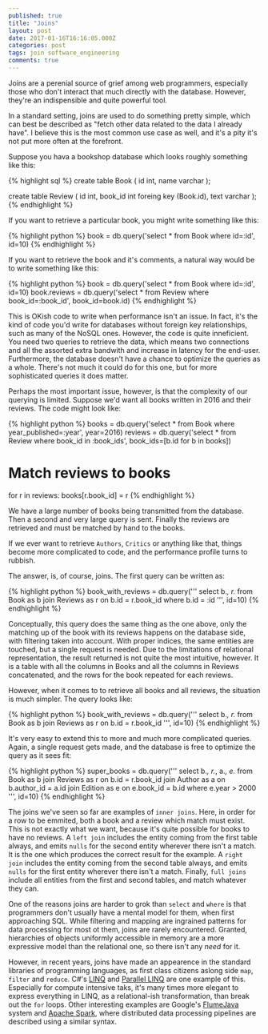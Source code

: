 ```yaml
---
published: true
title: "Joins"
layout: post
date: 2017-01-16T16:16:05.000Z
categories: post
tags: join software_engineering
comments: true
---
```

Joins are a perenial source of grief among web programmers, especially those who don't interact that much directly with the database. However, they're an indispensible and quite powerful tool.

In a standard setting, joins are used to do something pretty simple, which can best be described as "fetch other data related to the data I already have". I believe this is the most common use case as well, and it's a pity it's not put more often at the forefront.

Suppose you hava a bookshop database which looks roughly something like this:

{% highlight sql %}
create table Book (
  id int,
  name varchar
);

create table Review (
  id int,
  book_id int foreing key (Book.id),
  text varchar
);
{% endhighlight %}

If you want to retrieve a particular book, you might write something like this:

{% highlight python %}
book = db.query('select * from Book where id=:id', id=10)
{% endhighlight %}

If you want to retrieve the book and it's comments, a natural way would be to write something like this:

{% highlight python %}
book = db.query('select * from Book where id=:id', id=10)
book.reviews = db.query('select * from Review where book_id=:book_id', book_id=book.id)
{% endhighlight %}

This is OKish code to write when performance isn't an issue. In fact, it's the kind of code you'd write for databases without foreign key relationships, such as many of the NoSQL ones. However, the code is quite inneficient. You need two queries to retrieve the data, which means two connections and all the assorted extra bandwith and increase in latency for the end-user. Furthermore, the database doesn't have a chance to optimize the queries as a whole. There's not much it could do for this one, but for more sophisticated queries it does matter.

Perhaps the most important issue, however, is that the complexity of our querying is limited. Suppose we'd want all books written in 2016 and their reviews. The code might look like: 

{% highlight python %}
books = db.query('select * from Book where year_published=:year', year=2016)
reviews = db.query('select * from Review where book_id in :book_ids', book_ids=[b.id for b in books])
# Match reviews to books
for r in reviews:
  books[r.book_id] = r
{% endhighlight %}

We have a large number of books being transmitted from the database. Then a second and very large query is sent. Finally the reviews are retrieved and must be matched by hand to the books.

If we ever want to retrieve `Authors`, `Critics` or anything like that, things become more complicated to code, and the performance profile turns to rubbish.

The answer, is, of course, joins. The first query can be written as:

{% highlight python %}
book_with_reviews = db.query('''
    select b.*, r.*
    from Book as b
    join Reviews as r
    on b.id = r.book_id
    where b.id = :id
    ''', id=10)
{% endhighlight %}

Conceptually, this query does the same thing as the one above, only the matching up of the book with its reviews happens on the database side, with filtering taken into account. With proper indices, the same entities are touched, but a single request is needed. Due to the limitations of relational representation, the result returned is not quite the most intuitive, however. It is a table with all the columns in Books and all the columns in Reviews concatenated, and the rows for the book repeated for each reviews.

However, when it comes to to retrieve all books and all reviews, the situation is much simpler. The query looks like:

{% highlight python %}
book_with_reviews = db.query('''
    select b.*, r.*
    from Book as b
    join Reviews as r
    on b.id = r.book_id
    ''', id=10)
{% endhighlight %}

It's very easy to extend this to more and much more complicated queries. Again, a single request gets made, and the database is free to optimize the query as it sees fit:

{% highlight python %}
super_books = db.query('''
    select b.*, r.*, a.*, e.*
    from Book as b
    join Reviews as r
    on b.id = r.book_id
    join Author as a
    on b.author_id = a.id
    join Edition as e
    on e.book_id = b.id
    where e.year > 2000
    ''', id=10)
{% endhighlight %}

The joins we've seen so far are examples of `inner joins`. Here, in order for a row to be emmited, both a book and a review which match must exist. This is not exactly what we want, because it's quite possible for books to have no reviews. A `left join` includes the entity coming from the first table always, and emits `nulls` for the second entity wherever there isn't a match. It is the one which produces the correct result for the example. A `right join` includes the entity coming from the second table always, and emits `nulls` for the first entity wherever there isn't a match. Finally, `full joins` include all entities from the first and second tables, and match whatever they can.

One of the reasons joins are harder to grok than `select` and `where` is that programmers don't usually have a mental model for them, when first approaching SQL. While filtering and mapping are ingrained patterns for data processing for most ot them, joins are rarely encountered. Granted, hierarchies of objects uniformly accessible in memory are a more expressive model than the relational one, so there isn't any _need_ for it.

However, in recent years, joins have made an appearence in the standard libraries of programming languages, as first class citizens aslong side `map`, `filter` and `reduce`. C#'s [LINQ](https://msdn.microsoft.com/en-us/library/bb308959.aspx) and [Parallel LINQ](https://msdn.microsoft.com/en-us/library/dd460688(v=vs.110).aspx) are one example of this. Especially for compute intensive taks, it's many times more elegant to express everything in LINQ, as a relational-ish transformation, than break out the `for` loops. Other interesting examples are Google's [FlumeJava](https://research.google.com/pubs/pub35650.html) system and [Apache Spark](http://spark.apache.org/), where distributed data processing pipelines are described using a similar syntax.